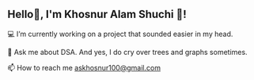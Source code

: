 ## Hello👋, I'm Khosnur Alam Shuchi 👧!



💻 I’m currently working on a project that sounded easier in my head.

💬 Ask me about DSA. And yes, I do cry over trees and graphs sometimes.

📫 How to reach me askhosnur100@gmail.com



